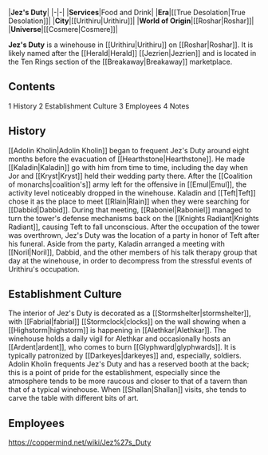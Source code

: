 |**Jez's Duty**|
|-|-|
|**Services**|Food and Drink|
|**Era**|[[True Desolation\|True Desolation]]|
|**City**|[[Urithiru\|Urithiru]]|
|**World of Origin**|[[Roshar\|Roshar]]|
|**Universe**|[[Cosmere\|Cosmere]]|

**Jez's Duty** is a winehouse in [[Urithiru\|Urithiru]] on [[Roshar\|Roshar]]. It is likely named after the [[Herald\|Herald]] [[Jezrien\|Jezrien]] and is located in the Ten Rings section of the [[Breakaway\|Breakaway]] marketplace.

## Contents

1 History
2 Establishment Culture
3 Employees
4 Notes


## History
[[Adolin Kholin\|Adolin Kholin]] began to frequent Jez's Duty around eight months before the evacuation of [[Hearthstone\|Hearthstone]]. He made [[Kaladin\|Kaladin]] go with him from time to time, including the day when Jor and [[Kryst\|Kryst]] held their wedding party there. After the [[Coalition of monarchs\|coalition's]] army left for the offensive in [[Emul\|Emul]], the activity level noticeably dropped in the winehouse. Kaladin and [[Teft\|Teft]] chose it as the place to meet [[Rlain\|Rlain]] when they were searching for [[Dabbid\|Dabbid]]. During that meeting, [[Raboniel\|Raboniel]] managed to turn the tower's defense mechanisms back on the [[Knights Radiant\|Knights Radiant]], causing Teft to fall unconscious.
After the occupation of the tower was overthrown, Jez's Duty was the location of a party in honor of Teft after his funeral. Aside from the party, Kaladin arranged a meeting with [[Noril\|Noril]], Dabbid, and the other members of his talk therapy group that day at the winehouse, in order to decompress from the stressful events of Urithiru's occupation.

## Establishment Culture
The interior of Jez's Duty is decorated as a [[Stormshelter\|stormshelter]], with [[Fabrial\|fabrial]] [[Stormclock\|clocks]] on the wall showing when a [[Highstorm\|highstorm]] is happening in [[Alethkar\|Alethkar]]. The winehouse holds a daily vigil for Alethkar and occasionally hosts an [[Ardent\|ardent]], who comes to burn [[Glyphward\|glyphwards]]. It is typically patronized by [[Darkeyes\|darkeyes]] and, especially, soldiers. Adolin Kholin frequents Jez's Duty and has a reserved booth at the back; this is a point of pride for the establishment, especially since the atmosphere tends to be more raucous and closer to that of a tavern than that of a typical winehouse. When [[Shallan\|Shallan]] visits, she tends to carve the table with different bits of art.

## Employees



https://coppermind.net/wiki/Jez%27s_Duty